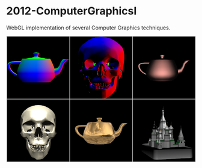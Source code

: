 # 2012-ComputerGraphicsI
WebGL implementation of several Computer Graphics techniques.

![alt tag](https://raw.githubusercontent.com/eaymerich/2012-ComputerGraphicsI/master/Assign08-Irradiance_Map/collage.png)

